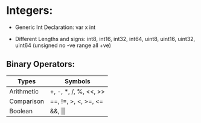 # Integers:

* Generic Int Declaration:
    var x int

* Different Lengths and signs:
    int8, int16, int32, int64,
    uint8, uint16, uint32, uint64 (unsigned no -ve range all +ve)

## Binary Operators:

| Types      | Symbols               |
|------------|-----------------------|
| Arithmetic | +, -, *, /, %, <<, >> |
| Comparison | ==, !=, >, <, >=, <=  |
| Boolean    | &&, \|\|              |

